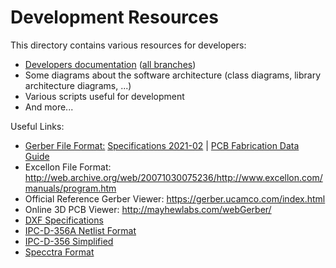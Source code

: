 # Development Resources

This directory contains various resources for developers:

- [Developers documentation](https://developers.librepcb.org/)
  ([all branches](https://developers.librepcb.org/_branches/))
- Some diagrams about the software architecture (class diagrams, library architecture diagrams, ...)
- Various scripts useful for development
- And more...


Useful Links:

- [Gerber File Format:](https://www.ucamco.com/en/guest/downloads)
  [Specifications 2021-02](https://www.ucamco.com/files/downloads/file_en/416/the-gerber-layer-format-specification-revision-2021-02_en.pdf)
  | [PCB Fabrication Data Guide](https://www.ucamco.com/files/downloads/file/130/pcb%20fabrication%20data%20-%20a%20guide.pdf)
- Excellon File Format: http://web.archive.org/web/20071030075236/http://www.excellon.com/manuals/program.htm
- Official Reference Gerber Viewer: https://gerber.ucamco.com/index.html
- Online 3D PCB Viewer: http://mayhewlabs.com/webGerber/
- [DXF Specifications](http://images.autodesk.com/adsk/files/autocad_2012_pdf_dxf-reference_enu.pdf)
- [IPC-D-356A Netlist Format](https://web.pa.msu.edu/hep/atlas/l1calo/hub/hardware/components/circuit_board/ipc_356a_net_list.pdf)
- [IPC-D-356 Simplified](https://www.downstreamtech.com/downloads/IPCD356_Simplified.pdf)
- [Specctra Format](https://cdn.hackaday.io/files/1666717130852064/specctra.pdf)
